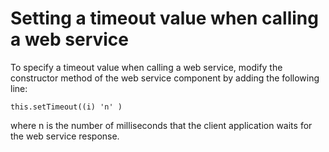 # Setting a timeout value when calling a web service

To specify a timeout value when calling a web service, modify the constructor method of the web service component by adding the following line:

```
this.setTimeout((i) 'n' )
```

where n is the number of milliseconds that the client application waits for the web service response.